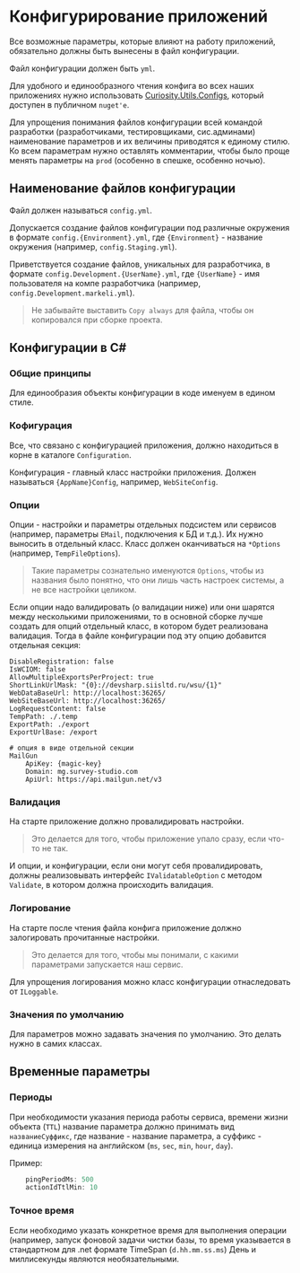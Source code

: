 # Конфигурирование приложений

Все возможные параметры, которые влияют на работу приложений, обязательно должны быть вынесены в файл конфигурации.

Файл конфигурации должен быть `yml`. 

Для удобного и единообразного чтения конфига во всех наших приложениях нужно использовать [Curiosity.Utils.Configs](https://github.com/siisltd/Curiosity.Utils/tree/main/src/Curiosity.Configuration), который доступен в публичном `nuget'е`.

Для упрощения понимания файлов конфигурации всей командой разработки (разработчиками, тестировщиками, сис.админами) наименование параметров и их величины приводятся к единому стилю. Ко всем параметрам нужно оставлять комментарии, чтобы было проще менять параметры на `prod` (особенно в спешке, особенно ночью).

## Наименование файлов конфигурации

Файл должен называться `config.yml`.

Допускается создание файлов конфигурации под различные окружения в формате `config.{Environment}.yml`, где `{Environment}` - название окружения (например, `config.Staging.yml`).

Приветствуется создание файлов, уникальных для разработчика, в формате `config.Development.{UserName}.yml`, где `{UserName}` - имя пользователя на компе разработчика (например, `config.Development.markeli.yml`).

> Не забывайте выставить `Copy always` для файла, чтобы он копировался при сборке проекта.

## Конфигурации в C# 


### Общие принципы

Для единообразия объекты конфигурации в коде именуем в едином стиле.

### Кофигурация 

Все, что связано с конфигурацией приложения, должно находиться в корне в каталоге `Configuration`.

Конфигурация - главный класс настройки приложения. Должен называться `{AppName}Config`, например, `WebSiteConfig`.

### Опции

Опции - настройки и параметры отдельных подсистем или сервисов (например, параметры `EMail`, подключения к БД и т.д.). Их нужно выносить в отдельный класс. Класс должен оканчиваться на `*Options` (например, `TempFileOptions`).

> Такие параметры сознательно именуются `Options`, чтобы из названия было понятно, что они лишь часть настроек системы, а не все настройки целиком.

Если опции надо валидировать (о валидации ниже) или они шарятся между несколькими приложениями, то в основной сборке лучше создать для опций отдельный класс, в котором будет реализована валидация. Тогда в файле конфигурации под эту опцию добавится отдельная секция:

```
DisableRegistration: false
IsWCIOM: false
AllowMultipleExportsPerProject: true
ShortLinkUrlMask: "{0}://devsharp.siisltd.ru/wsu/{1}"
WebDataBaseUrl: http://localhost:36265/
WebSiteBaseUrl: http://localhost:36265/
LogRequestContent: false
TempPath: ./.temp
ExportPath: ./export
ExportUrlBase: /export

# опция в виде отдельной секции
MailGun
    ApiKey: {magic-key}
    Domain: mg.survey-studio.com
    ApiUrl: https://api.mailgun.net/v3
```

### Валидация

На старте приложение должно провалидировать настройки.

> Это делается для того, чтобы приложение упало сразу, если что-то не так.

И опции, и конфигурации, если они могут себя провалидировать, должны реализовывать интерфейс `IValidatableOption` с методом `Validate`, в котором должна происходить валидация.

### Логирование

На старте после чтения файла конфига приложение должно залогировать прочитанные настройки.

> Это делается для того, чтобы мы понимали, с какими параметрами запускается наш сервис.

Для упрощения логирования можно класс конфигурации отнаследовать от `ILoggable`.


### Значения по умолчанию

Для параметров можно задавать значения по умолчанию. Это делать нужно в самих классах.

## Временные параметры

### Периоды

При необходимости указания периода работы сервиса, времени жизни объекта (`TTL`) название параметра должно принимать вид `названиеСуффикс`, где название - название параметра, а суффикс - единица измерения на английском (`ms`, `sec`, `min`, `hour`, `day`).

Пример:

```c#
    pingPeriodMs: 500
    actionIdTtlMin: 10
```

### Точное время

Если необходимо указать конкретное время для выполнения операции (например, запуск фоновой задачи чистки базы, то время указывается в стандартном для .net формате TimeSpan (`d.hh.mm.ss.ms`)
День и миллисекунды являются необязательными.